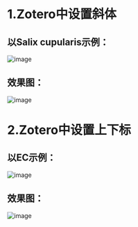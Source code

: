 # 1.Zotero中设置斜体
## 以Salix cupularis示例：
![image](https://github.com/DaVinci-Qiu/Zotreo-/assets/101492348/5cb42ff7-f992-44bc-8771-0d3796f85ada)
## 效果图：
![image](https://github.com/DaVinci-Qiu/Zotreo-/assets/101492348/50cb47ff-bc99-46a0-8447-b9da88fd7cd8)

# 2.Zotero中设置上下标
## 以EC示例：
![image](https://github.com/DaVinci-Qiu/Zotreo-/assets/101492348/4efd97f4-911b-4529-bccd-cf485b5e5e36)
## 效果图：
![image](https://github.com/DaVinci-Qiu/Zotreo-/assets/101492348/64ae5f7c-2126-4a12-b466-7cc761702bfd)


